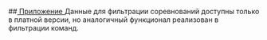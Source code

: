 ##[  Приложение ](https://ildargin.github.io/ssoft-test)
Данные для фильтрации соревнований доступны только в платной версии, но аналогичный функционал реализован в фильтрации команд.
